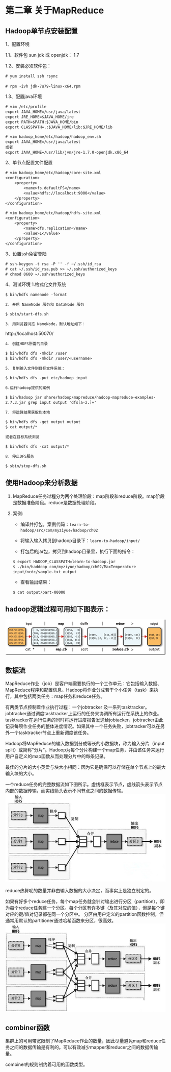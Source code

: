 第二章 关于MapReduce
============

## Hadoop单节点安装配置

1、配置环境

1.1、软件包
sun jdk  或 openjdk： 1.7 

1.2、安装必须软件包：

```
# yum install ssh rsync

# rpm -ivh jdk-7u79-linux-x64.rpm
```

1.3、配置java环境

```
# vim /etc/profile
export JAVA_HOME=/usr/java/latest
export JRE_HOME=$JAVA_HOME/jre
export PATH=$PATH:$JAVA_HOME/bin
export CLASSPATH=.:$JAVA_HOME/lib:$JRE_HOME/lib
```

```
# vim hadoop_home/etc/hadoop/hadoop_env.sh
export JAVA_HOME=/usr/java/latest
或者
export JAVA_HOME=/usr/lib/jvm/jre-1.7.0-openjdk.x86_64
```

2、单节点配置文件配置
```
# vim hadoop_home/etc/hadoop/core-site.xml
<configuration>
    <property>
        <name>fs.defaultFS</name>
        <value>hdfs://localhost:9000</value>
    </property>
</configuration>
```

```
# vim hadoop_home/etc/hadoop/hdfs-site.xml
<configuration>
    <property>
        <name>dfs.replication</name>
        <value>1</value>
    </property>
</configuration>
```

3、设置ssh免密登陆

```
# ssh-keygen -t rsa -P '' -f ~/.ssh/id_rsa
# cat ~/.ssh/id_rsa.pub >> ~/.ssh/authorized_keys
# chmod 0600 ~/.ssh/authorized_keys
```

4、测试环境
    1.格式化文件系统
    
```
$ bin/hdfs namenode -format
```

    2. 开启 NameNode 服务和 DataNode 服务

```
$ sbin/start-dfs.sh
```

    3. 用浏览器浏览 NameNode，默认地址如下：

http://localhost:50070/

    4. 创建HDFS所需的目录

```
$ bin/hdfs dfs -mkdir /user
$ bin/hdfs dfs -mkdir /user/<username>
```

    5. 复制输入文件到目标文件系统：

```
$ bin/hdfs dfs -put etc/hadoop input
```

    6.运行hadoop提供的案例

```
$ bin/hadoop jar share/hadoop/mapreduce/hadoop-mapreduce-examples-2.7.3.jar grep input output 'dfs[a-z.]+'
```

    7. 将运算结果获取到本地
    
```
$ bin/hdfs dfs -get output output
$ cat output/*
```
    或者在目标系统浏览
```
$ bin/hdfs dfs -cat output/*
```

    8. 停止DFS服务

```
$ sbin/stop-dfs.sh
```

## 使用Hadoop来分析数据

1. MapReduce任务过程分为两个处理阶段：map阶段和reduce阶段。map阶段是数据准备阶段。reduce是数据处理阶段。

2. 案例:

    - 编译并打包，案例代码：`learn-to-hadoop/src/com/myziyue/hadoop/ch02`
    
    - 将输入输入拷贝到hadoop目录下：`learn-to-hadoop/input/`
    
    - 打包后的jar包，拷贝到hadoop目录里，执行下面的指令：
    
    ```
    $ export HADOOP_CLASSPATH=learn-to-hadoop.jar
    $ ./bin/haddoop com/myziyue/hadoop/ch02/MaxTemperature input/ncdc/sample.txt output
    ```
    
    - 查看输出结果：
    
    ```
    $ cat output/part-00000
    ```

## hadoop逻辑过程可用如下图表示：

![hadoop逻辑过程](./images/hadoop1.png)


## 数据流

MapReduce作业（job）是客户端需要执行的一个工作单元：它包括输入数据、MapReduce程序和配置信息。Hadoop将作业分成若干个小任务（task）来执行，其中包括两类任务：map任务和reduce任务。

有两类节点控制着作业执行过程：一个jobtracker 及一系列tasktracker。jobtracker通过调度tasktracker上运行的任务来协调所有运行在系统上的作业。
tasktracker在运行任务的同时将运行进度报告发送给jobtacker，jobtracker由此记录每项作业任务的整体进度情况。如果其中一个任务失败，jobtracker可以在另外一个tasktracker节点上重新调度该任务。

Hadoop将MapReduce的输入数据划分成等长的小数据块，称为输入分片（input split）或简称"分片"。Hadoop为每个分片构建一个map任务，并由该任务来运行用户自定义的map函数从而处理分片中的每条记录。

最佳的分片的大小英爱与块大小相同：因为它是确保可以存储在单个节点上的最大输入块的大小。

一个reduce任务的完整数据流如下图所示。虚线框表示节点，虚线箭头表示节点内部的数据传输，而实线箭头表示不同节点之间的数据传输。
![一个reduce任务的MapReduce数据流](./images/hadoop2.jpg)

reduce热舞呢的数量并非由输入数据的大小决定，而事实上是独立制定的。

如果有好多个reduce任务，每个map任务就会针对输出进行分区（partition），即为每个reduce任务建一个分区。每个分区有许多键（及其对应的值），但是每个键对应的键/值对记录都在同一个分区中。
分区由用户定义的partition函数控制，但通常用默认的partitioner通过哈希函数来分区，很高效。
![多个reduce任务的数据流](./images/hadoop3.jpg)

## combiner函数

集群上的可用带宽限制了MapReduce作业的数量，因此尽量避免map和reduce任务之间的数据传输是有利的。可以有效减少mapper和reducer之间的数据传输量。

combiner的规则制约着可用的函数类型。














